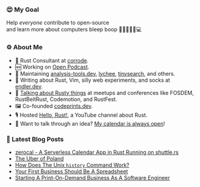 ### 😍 My Goal

Help *everyone* contribute to open-source  
and learn more about computers bleep boop 🤖👾👨🏻‍⚙️💻

### ⚙️ About Me

* 🦀 Rust Consultant at [corrode](https://corrode.dev/).
* 🆕 Working on [Open Podcast](https://github.com/openpodcast).
* 🌊 Maintaining [analysis-tools.dev](https://analysis-tools.dev/), [lychee](https://github.com/lycheeverse/lychee), [tinysearch](https://github.com/tinysearch/tinysearch), and others.
* 🧦 Writing about Rust, Vim, silly web experiments, and socks at [endler.dev](https://endler.dev/).
* 🐠 [Talking about Rusty things](https://endler.dev/talks/) at meetups and conferences like FOSDEM, RustBeltRust, Codemotion, and RustFest.
* 🖼️ Co-founded [codeprints.dev](https://codeprints.dev/).
* 🎙 Hosted [Hello, Rust!](https://hello-rust.show/), a YouTube channel about Rust.
* 💬 Want to talk through an idea? [My calendar is always open](https://cal.com/matthias-endler)!

### 📝 Latest Blog Posts

<!-- BLOG-POST-LIST:START -->
- [zerocal - A Serverless Calendar App in Rust Running on shuttle.rs](https://endler.dev/2022/zerocal/)
- [The Uber of Poland](https://endler.dev/2021/uber-of-poland/)
- [How Does The Unix `history` Command Work?](https://endler.dev/2021/history/)
- [Your First Business Should Be A Spreadsheet](https://endler.dev/2021/first-business/)
- [Starting A Print-On-Demand Business As A Software Engineer](https://endler.dev/2021/codeprints/)
<!-- BLOG-POST-LIST:END -->
